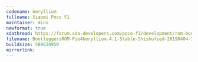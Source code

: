 ```yaml
---
codename: beryllium
fullname: Xiaomi Poco F1
maintainer: dino
newformat: true
xdathread: https://forum.xda-developers.com/poco-f1/development/rom-bootleggersrom-3-5-beta-beryllium-t3874506
filename: BootleggersROM-Pie4beryllium.4.1-Stable-Shishufied-20190404-151347.zip
buildsize: 589834950
mirrorlink: 
---
```

